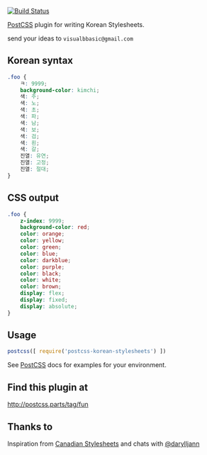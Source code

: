 [![Build Status](https://travis-ci.org/JasonShin/postcss-korean-stylesheets.svg?branch=master)](https://travis-ci.org/JasonShin/postcss-korean-stylesheets)

[PostCSS] plugin for writing Korean Stylesheets.

[PostCSS]: https://github.com/postcss/postcss

send your ideas to ```visualbbasic@gmail.com```

## Korean syntax
```css
.foo {
    ㅋ: 9999;
    background-color: kimchi;
    색: 주;
    색: 노;
    색: 초;
    색: 파;
    색: 남;
    색: 보;
    색: 검;
    색: 흰;
    색: 갈;
    진열: 유연;
    진열: 고정;
    진열: 절대;
}
```

## CSS output
```css
.foo {
    z-index: 9999;
    background-color: red;
    color: orange;
    color: yellow;
    color: green;
    color: blue;
    color: darkblue;
    color: purple;
    color: black;
    color: white;
    color: brown;
    display: flex;
    display: fixed;
    display: absolute;
}
```

## Usage

```js
postcss([ require('postcss-korean-stylesheets') ])
```

See [PostCSS] docs for examples for your environment.

## Find this plugin at
http://postcss.parts/tag/fun

## Thanks to

Inspiration from [Canadian Stylesheets](https://github.com/chancancode/postcss-canadian-stylesheets) and chats with [@darylljann](https://twitter.com/darylljann)
